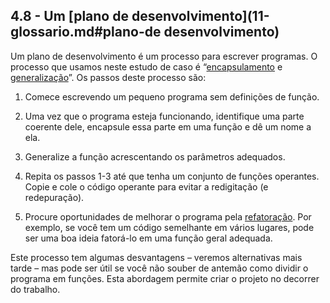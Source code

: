## 4.8 - Um [plano de desenvolvimento](11-glossario.md#plano-de desenvolvimento)

Um plano de desenvolvimento é um processo para escrever programas. O processo que usamos neste estudo de caso é “[encapsulamento](11-glossario.md#encapsulamento) e [generalização](11-glossario.md#generalização)”. Os passos deste processo são:

1. Comece escrevendo um pequeno programa sem definições de função.

2. Uma vez que o programa esteja funcionando, identifique uma parte coerente dele, encapsule essa parte em uma função e dê um nome a ela.

3. Generalize a função acrescentando os parâmetros adequados.

4. Repita os passos 1-3 até que tenha um conjunto de funções operantes. Copie e cole o código operante para evitar a redigitação (e redepuração).

5. Procure oportunidades de melhorar o programa pela [refatoração](11-glossario.md#refatoração). Por exemplo, se você tem um código semelhante em vários lugares, pode ser uma boa ideia fatorá-lo em uma função geral adequada.

Este processo tem algumas desvantagens – veremos alternativas mais tarde – mas pode ser útil se você não souber de antemão como dividir o programa em funções. Esta abordagem permite criar o projeto no decorrer do trabalho.
